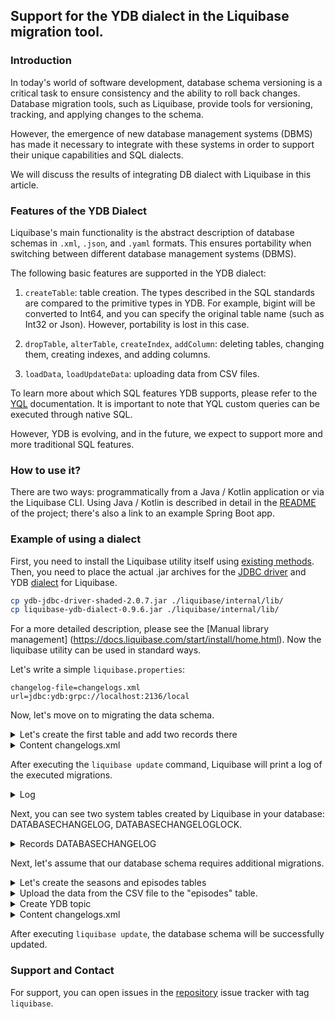 ## Support for the YDB dialect in the Liquibase migration tool. ##

### Introduction ###

In today's world of software development, database schema versioning is a critical task to ensure consistency and the ability to roll back changes. Database migration tools, such as Liquibase, provide tools for versioning, tracking, and applying changes to the schema. 

However, the emergence of new database management systems (DBMS) has made it necessary to integrate with these systems in order to support their unique capabilities and SQL dialects. 

We will discuss the results of integrating DB dialect with Liquibase in this article.

### Features of the YDB Dialect ###

Liquibase's main functionality is the abstract description of database schemas in `.xml`, `.json`, and `.yaml` formats. This ensures portability when switching between different database management systems (DBMS).

The following basic features are supported in the YDB dialect:

1. `createTable`: table creation. The types described in the SQL standards are compared to the primitive types in YDB. For example, bigint will be converted to Int64, and you can specify the original table name (such as Int32 or Json). However, portability is lost in this case.

2. `dropTable`, `alterTable`, `createIndex`, `addColumn`: deleting tables, changing them, creating indexes, and adding columns.

3. `loadData`, `loadUpdateData`: uploading data from CSV files.

To learn more about which SQL features YDB supports, please refer to the [YQL](https://ydb.tech/docs/en/yql/reference/) documentation. It is important to note that YQL custom queries can be executed through native SQL. 

However, YDB is evolving, and in the future, we expect to support more and more traditional SQL features.

### How to use it? ### 

There are two ways: programmatically from a Java / Kotlin application or via the Liquibase CLI. Using Java / Kotlin is described in detail in the [README](https://github.com/ydb-platform/ydb-java-dialects/tree/main/liquibase-dialect) of the project; there's also a link to an example Spring Boot app.

### Example of using a dialect ###

First, you need to install the Liquibase utility itself using [existing methods](https://docs.liquibase.com/start/install/home.html). Then, you need to place the actual .jar archives for the [JDBC driver](https://github.com/ydb-platform/ydb-jdbc-driver) and YDB [dialect](https://github.com/ydb-platform/ydb-java-dialects/tree/main/liquibase-dialect) for Liquibase.

```bash
cp ydb-jdbc-driver-shaded-2.0.7.jar ./liquibase/internal/lib/
cp liquibase-ydb-dialect-0.9.6.jar ./liquibase/internal/lib/
```

For a more detailed description, please see the [Manual library management] (https://docs.liquibase.com/start/install/home.html). Now the liquibase utility can be used in standard ways.

Let's write a simple `liquibase.properties`:

```properties
changelog-file=changelogs.xml
url=jdbc:ydb:grpc://localhost:2136/local
```

Now, let's move on to migrating the data schema.

<details>
<summary>Let's create the first table and add two records there</summary>

```xml
<?xml version="1.0" encoding="UTF-8"?>
<databaseChangeLog
        xmlns="http://www.liquibase.org/xml/ns/dbchangelog"
        xmlns:xsi="http://www.w3.org/2001/XMLSchema-instance"
        xsi:schemaLocation="http://www.liquibase.org/xml/ns/dbchangelog
                      http://www.liquibase.org/xml/ns/dbchangelog/dbchangelog-3.8.xsd">

    <changeSet id="series" author="kurdyukov-kir">
        <comment>Table series.</comment>

        <createTable tableName="series">
            <column name="series_id" type="Int64">
                <constraints primaryKey="true"/>
            </column>

            <column name="title" type="text"/>
            <column name="series_info" type="text"/>
            <column name="release_date" type="date"/>
        </createTable>

        <createIndex tableName="series" indexName="series_index" unique="false">
            <column name="title"/>
        </createIndex>

        <rollback>
            <dropTable tableName="series"/>
            <dropIndex tableName="series" indexName="series_index"/>
        </rollback>
    </changeSet>

    <changeSet id="added_data_into_series" author="kurdyukov-kir">
        <insert tableName="series">
            <column name="series_id" valueNumeric="1"/>
            <column name="title" value="IT Crowd"/>
            <column name="series_info"
                    value="The IT Crowd is a British sitcom produced by Channel 4, written by Graham Linehan, produced by Ash Atalla and starring Chris O'Dowd, Richard Ayoade, Katherine Parkinson, and Matt Berry."/>
            <column name="release_date" valueDate="2006-02-03"/>
        </insert>
        <insert tableName="series">
            <column name="series_id" valueNumeric="2"/>
            <column name="title" value="Silicon Valley"/>
            <column name="series_info"
                    value="Silicon Valley is an American comedy television series created by Mike Judge, John Altschuler and Dave Krinsky. The series focuses on five young men who founded a startup company in Silicon Valley."/>
            <column name="release_date" valueDate="2014-04-06"/>
        </insert>
    </changeSet>
</databaseChangeLog>
```
</details>

<details>
<summary>Content changelogs.xml</summary>

```xml
<?xml version="1.0" encoding="UTF-8"?>
<databaseChangeLog
        xmlns="http://www.liquibase.org/xml/ns/dbchangelog"
        xmlns:xsi="http://www.w3.org/2001/XMLSchema-instance"
        xsi:schemaLocation="http://www.liquibase.org/xml/ns/dbchangelog
                      http://www.liquibase.org/xml/ns/dbchangelog/dbchangelog-3.8.xsd">

    <include file="/migration/series.xml" relativeToChangelogFile="true"/>
</databaseChangeLog>
```
</details>

After executing the `liquibase update` command, Liquibase will print a log of the executed migrations.

<details>
<summary>Log</summary>

```bash
i113855673:liquibase kurdyukov-kir$ liquibase update
march. 07, 2024 6:42:34 PM tech.ydb.jdbc.YdbDriver register
INFO: YDB JDBC Driver registered: tech.ydb.jdbc.YdbDriver@4b45dcb8
SLF4J: Failed to load class "org.slf4j.impl.StaticLoggerBinder".
SLF4J: Defaulting to no-operation (NOP) logger implementation
SLF4J: See http://www.slf4j.org/codes.html#StaticLoggerBinder for further details.
####################################################
##   _     _             _ _                      ##
##  | |   (_)           (_) |                     ##
##  | |    _  __ _ _   _ _| |__   __ _ ___  ___   ##
##  | |   | |/ _` | | | | | '_ \ / _` / __|/ _ \  ##
##  | |___| | (_| | |_| | | |_) | (_| \__ \  __/  ##
##  \_____/_|\__, |\__,_|_|_.__/ \__,_|___/\___|  ##
##              | |                               ##
##              |_|                               ##
##                                                ## 
##  Get documentation at docs.liquibase.com       ##
##  Get certified courses at learn.liquibase.com  ## 
##                                                ##
####################################################
Starting Liquibase at 18:42:35 (version 4.25.1 #690 built at 2023-12-18 16:29+0000)
Liquibase Version: 4.25.1
Liquibase Open Source 4.25.1 by Liquibase
Running Changeset: migration/series.xml::series::kurdyukov-kir
Running Changeset: migration/series.xml::added_data_into_series::kurdyukov-kir

UPDATE SUMMARY
Run:                          2
Previously run:               0
Filtered out:                 0
-------------------------------
Total change sets:            2

Liquibase: Update has been successful. Rows affected: 4
Liquibase command 'update' was executed successfully.
```
</details>

Next, you can see two system tables created by Liquibase in your database: DATABASECHANGELOG, DATABASECHANGELOGLOCK.

<details>
<summary>Records DATABASECHANGELOG</summary>

| AUTHOR | COMMENTS | CONTEXTS | DATEEXECUTED | DEPLOYMENT\_ID | DESCRIPTION | EXECTYPE | FILENAME | ID | LABELS | LIQUIBASE | MD5SUM | ORDEREXECUTED | TAG |
| :--- | :--- | :--- | :--- | :--- | :--- | :--- | :--- | :--- | :--- | :--- | :--- | :--- | :--- |
| kurdyukov-kir |  | null | 15:42:40 | 9826159656 | insert tableName=series; insert tableName=series | EXECUTED | migration/series.xml | added\_data\_into\_series | null | 4.25.1 | 9:cb49879b530528bc2555422bb7db58da | 2 | null |
| kurdyukov-kir | Table series. | null | 15:42:40 | 9826159656 | createTable tableName=series; createIndex indexName=series\_index, tableName=series | EXECUTED | migration/series.xml | series | null | 4.25.1 | 9:5809802102bcd74f1d8bc0f1d874463f | 1 | null |

</details>

Next, let's assume that our database schema requires additional migrations.

<details>
<summary>Let's create the seasons and episodes tables</summary>

```xml
<?xml version="1.0" encoding="UTF-8"?>
<databaseChangeLog
        xmlns="http://www.liquibase.org/xml/ns/dbchangelog"
        xmlns:xsi="http://www.w3.org/2001/XMLSchema-instance"
        xsi:schemaLocation="http://www.liquibase.org/xml/ns/dbchangelog
                      http://www.liquibase.org/xml/ns/dbchangelog/dbchangelog-3.8.xsd">

    <changeSet id="seasons" author="kurdyukov-kir">
        <comment>Table seasons.</comment>

        <createTable tableName="seasons">
            <column name="series_id" type="bigint">
                <constraints primaryKey="true"/>
            </column>
            <column name="season_id" type="bigint">
                <constraints primaryKey="true"/>
            </column>

            <column name="title" type="text"/>
            <column name="first_aired" type="datetime"/>
            <column name="last_aired" type="datetime"/>
        </createTable>

        <insert tableName="seasons">
            <column name="series_id" valueNumeric="1"/>
            <column name="season_id" valueNumeric="1"/>
            <column name="title" value="Season 1"/>
            <column name="first_aired" valueDate="2019-09-16T10:00:00"/>
            <column name="last_aired" valueDate="2023-09-16T12:30:00"/>
        </insert>
        <rollback>
            <dropTable tableName="seasons"/>
        </rollback>
    </changeSet>

    <changeSet id="episodes" author="kurdyukov-kir">
        <comment>Table episodes.</comment>

        <createTable tableName="episodes">
            <column name="series_id" type="bigint">
                <constraints primaryKey="true"/>
            </column>
            <column name="season_id" type="bigint">
                <constraints primaryKey="true"/>
            </column>
            <column name="episode_id" type="bigint">
                <constraints primaryKey="true"/>
            </column>

            <column name="title" type="text"/>
            <column name="air_date" type="timestamp"/>
        </createTable>
    </changeSet>
</databaseChangeLog>
```
</details>
<details>
<summary>Upload the data from the CSV file to the "episodes" table.</summary>

```xml
<?xml version="1.0" encoding="UTF-8"?>
<databaseChangeLog
        xmlns="http://www.liquibase.org/xml/ns/dbchangelog"
        xmlns:xsi="http://www.w3.org/2001/XMLSchema-instance"
        xsi:schemaLocation="http://www.liquibase.org/xml/ns/dbchangelog
                      http://www.liquibase.org/xml/ns/dbchangelog/dbchangelog-3.8.xsd">

    <changeSet id="episodes-from-csv" author="kurdyukov-kir" context="all">
        <loadData tableName="episodes" file="./csv/episodes.csv" relativeToChangelogFile="true"/>
    </changeSet>
</databaseChangeLog>
```
</details>
<details>
<summary>Create YDB topic</summary>

```sql
--liquibase formatted sql

--changeset kurdyukov-kir:10
CREATE TOPIC `my_topic` (
    CONSUMER my_consumer
    ) WITH (retention_period = Interval('P1D')
);
```
</details>
<details>
<summary>Content changelogs.xml</summary>

```xml
<?xml version="1.0" encoding="UTF-8"?>
<databaseChangeLog
        xmlns="http://www.liquibase.org/xml/ns/dbchangelog"
        xmlns:xsi="http://www.w3.org/2001/XMLSchema-instance"
        xsi:schemaLocation="http://www.liquibase.org/xml/ns/dbchangelog
                      http://www.liquibase.org/xml/ns/dbchangelog/dbchangelog-3.8.xsd">

    <include file="/migration/series.xml" relativeToChangelogFile="true"/>
    <include file="/migration/seasons_and_episodes.xml" relativeToChangelogFile="true"/>
    <include file="/migration/load_episodes_data.xml" relativeToChangelogFile="true"/>
    <include file="/migration/sql/topic.sql" relativeToChangelogFile="true"/>
</databaseChangeLog>
```
</details>

After executing `liquibase update`, the database schema will be successfully updated.

### Support and Contact

For support, you can open issues in the [repository](https://github.com/ydb-platform/ydb-java-dialects/tree/main/liquibase-dialect) issue tracker with tag `liquibase`.
